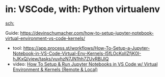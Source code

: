 # in: VSCode, with: Python virtualenv
[sch:](https://www.youtube.com/results?search_query=jupyter+notebook+venv)

Guide: https://devinschumacher.com/how-to-setup-jupyter-notebook-virtual-environment-vs-code-kernels/
- tool: https://app.process.st/workflows/How-To-Setup-a-Jupyter-Notebook-in-VS-Code-Virtual-Env-Kernels-l5fLOcKolIZfjK0I-hJKxQ/view/tasks/vuvhzN7JN1hh7ZUvRBlJlQ
- video: [How To Setup &amp; Run Jupyter Notebooks in VS Code w/ Virtual Environment &amp; Kernels (Remote &amp; Local)](https://youtu.be/-j6y-5t37os)
